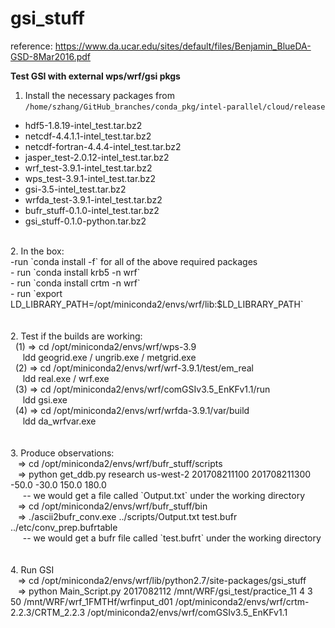 # gsi_stuff
reference:
https://www.da.ucar.edu/sites/default/files/Benjamin_BlueDA-GSD-8Mar2016.pdf

**Test GSI with external wps/wrf/gsi pkgs** <br />
1. Install the necessary packages from `/home/szhang/GitHub_branches/conda_pkg/intel-parallel/cloud/release` <br />
- hdf5-1.8.19-intel_test.tar.bz2 <br />
- netcdf-4.4.1.1-intel_test.tar.bz2 <br />
- netcdf-fortran-4.4.4-intel_test.tar.bz2 <br />
- jasper_test-2.0.12-intel_test.tar.bz2 <br />
- wrf_test-3.9.1-intel_test.tar.bz2 <br />
- wps_test-3.9.1-intel_test.tar.bz2 <br />
- gsi-3.5-intel_test.tar.bz2 <br />
- wrfda_test-3.9.1-intel_test.tar.bz2 <br />
- bufr_stuff-0.1.0-intel_test.tar.bz2 <br />
- gsi_stuff-0.1.0-python.tar.bz2 <br />
<br />
2. In the box: <br />
 -run `conda install -f` for all of the above required packages <br />
 - run `conda install krb5 -n wrf` <br />
 - run `conda install crtm -n wrf` <br />
 - run `export LD_LIBRARY_PATH=/opt/miniconda2/envs/wrf/lib:$LD_LIBRARY_PATH` <br />
<br />
<br />
2. Test if the builds are working: <br />
&nbsp;&nbsp;(1) => cd /opt/miniconda2/envs/wrf/wps-3.9 <br />
&nbsp;&nbsp;&nbsp;&nbsp;&nbsp;ldd geogrid.exe / ungrib.exe / metgrid.exe <br />
&nbsp;&nbsp;(2) => cd /opt/miniconda2/envs/wrf/wrf-3.9.1/test/em_real <br />
&nbsp;&nbsp;&nbsp;&nbsp;&nbsp;ldd real.exe / wrf.exe <br />
&nbsp;&nbsp;(3) => cd /opt/miniconda2/envs/wrf/comGSIv3.5_EnKFv1.1/run <br />
&nbsp;&nbsp;&nbsp;&nbsp;&nbsp;ldd gsi.exe <br />
&nbsp;&nbsp;(4) => cd /opt/miniconda2/envs/wrf/wrfda-3.9.1/var/build <br />
&nbsp;&nbsp;&nbsp;&nbsp;&nbsp;ldd da_wrfvar.exe <br />
<br />
<br />
3. Produce observations: <br />
&nbsp;&nbsp; => cd /opt/miniconda2/envs/wrf/bufr_stuff/scripts <br />
&nbsp;&nbsp; => python get_ddb.py research us-west-2 201708211100 201708211300 -50.0 -30.0 150.0 180.0 <br />
&nbsp;&nbsp;&nbsp;&nbsp; -- we would get a file called `Output.txt` under the working directory <br />
&nbsp;&nbsp; => cd /opt/miniconda2/envs/wrf/bufr_stuff/bin <br />
&nbsp;&nbsp; => ./ascii2bufr_conv.exe ../scripts/Output.txt test.bufr ../etc/conv_prep.bufrtable <br />
&nbsp;&nbsp;&nbsp;&nbsp; -- we would get a bufr file called `test.bufrt` under the working directory <br />
<br />
<br />
4. Run GSI <br />
&nbsp;&nbsp; => cd /opt/miniconda2/envs/wrf/lib/python2.7/site-packages/gsi_stuff <br />
&nbsp;&nbsp; => python Main_Script.py 2017082112 /mnt/WRF/gsi_test/practice_11 4 3 50 /mnt/WRF/wrf_1FMTHf/wrfinput_d01 /opt/miniconda2/envs/wrf/crtm-2.2.3/CRTM_2.2.3 /opt/miniconda2/envs/wrf/comGSIv3.5_EnKFv1.1 <br />


